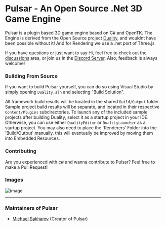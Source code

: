 Pulsar - An Open Source .Net 3D Game Engine
=======

Pulsar is a plugin based 3D game engine based on C# and OpenTK.
The Engine is derived from the Open Source project [Duality](https://github.com/AdamsLair/duality), and wouldnt have been possible without it!
And for Rendering we use a .net port of Three.js

If you have questions or just want to say Hi, feel free to check out the [discussions](https://github.com/michaelsakharov/Pulsar/discussions) area, or join us in the [Discord Server](https://discord.gg/7aye6vhwS7). Also, feedback is always welcome!

### Building From Source

If you want to build Pulsar yourself, you can do so using Visual Studio by simply opening `Duality.sln` and selecting "Build Solution".

All framework build results will be located in the shared `Build/Output` folder. Sample project build results will be separate, and located in their respective `Content/Plugins` subdirectories. To launch any of the included sample projects after building Duality, select it as a startup project in your IDE. Otherwise, you can use either `DualityEditor` or `DualityLauncher` as a startup project.
You may also need to place the 'Renderers' Folder into the 'Build/Output' manually, this will eventually be improved by moving them into Embedded Resources.

### Contributing

Are you experienced with c# and wanna contribute to Pulsar? Feel free to make a Pull Request!

### Images

![image](https://user-images.githubusercontent.com/8621606/162609511-8302cf18-0847-40e3-8590-97ab1f407a36.png)


----------

### Maintainers of Pulsar
- [Michael Sakharov](https://github.com/michaelsakharov) (Creator of Pulsar)
